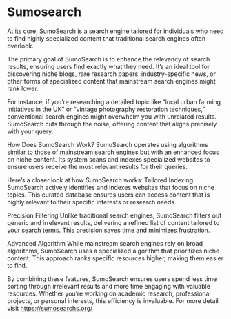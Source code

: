 # Sumosearch
At its core, SumoSearch is a search engine tailored for individuals who need to find highly specialized content that traditional search engines often overlook.

The primary goal of SumoSearch is to enhance the relevancy of search results, ensuring users find exactly what they need. It’s an ideal tool for discovering niche blogs, rare research papers, industry-specific news, or other forms of specialized content that mainstream search engines might rank lower.

For instance, if you’re researching a detailed topic like “local urban farming initiatives in the UK” or “vintage photography restoration techniques,” conventional search engines might overwhelm you with unrelated results. SumoSearch cuts through the noise, offering content that aligns precisely with your query.

How Does SumoSearch Work?
SumoSearch operates using algorithms similar to those of mainstream search engines but with an enhanced focus on niche content. Its system scans and indexes specialized websites to ensure users receive the most relevant results for their queries.

Here’s a closer look at how SumoSearch works:
Tailored Indexing SumoSearch actively identifies and indexes websites that focus on niche topics. This curated database ensures users can access content that is highly relevant to their specific interests or research needs.

Precision Filtering Unlike traditional search engines, SumoSearch filters out generic and irrelevant results, delivering a refined list of content tailored to your search terms. This precision saves time and minimizes frustration.

Advanced Algorithm While mainstream search engines rely on broad algorithms, SumoSearch uses a specialized algorithm that prioritizes niche content. This approach ranks specific resources higher, making them easier to find.

By combining these features, SumoSearch ensures users spend less time sorting through irrelevant results and more time engaging with valuable resources. Whether you’re working on academic research, professional projects, or personal interests, this efficiency is invaluable.
For more detail visit https://sumosearchs.org/
